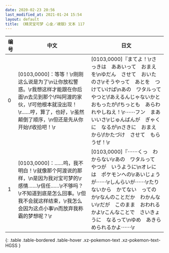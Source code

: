 ```yaml
---
date: 2020-02-23 20:56
last_modified_at: 2021-01-24 15:54
layout: default
title: 《精灵宝可梦 心金／魂银》文本 117
---
```

| 编号 | 中文 | 日文 |
| ---- | ---- | ---- |
| 0 | [0103,0000]：等等！\r刚刚这么说是为了\n让你放松警惑。\r我想这样才能跟在你后面\n去见到那个\f叫阿渡的家伙，\f可他根本就没出现！\r……哼，算了，也好，\r虽然颠倒了顺序，\n但还是先从你开始\f收拾吧！\r | [0103,0000]『まてよ！\rさっきは　ああいって　おまえを\nゆだん　させて　おいたのさ\rそうやって　あとを　つけていけば\nあの　ワタルって　やつと\fあえるんじゃないかと　おもったが\fちっとも　あらわれやしねえ！\r⋯⋯フン　まあ　いいさ\rじゅんばんが　ぎゃくに　なるが\nさきに　おまえから\fかたづけ　させて　もらうぜ！\r |
| 1 | [0103,0000]：……呜，我不明白！\r就像那个阿渡说的那样，\n是因为我对宝可梦的\r感情……\r信任……\r不够吗？\r不知道到底是怎么回事。\r但我不会就这样结束，\r我怎么会因为这点小事\n而放弃我称霸的梦想呢？\r | [0103,0000]『⋯⋯くっ　わからない\rあの　ワタルって　やつが　いうように\nオレには　ポケモンへの\rあいじょうが⋯⋯\rしんらいが⋯⋯\rたりないから　かてない　ってのか\rなんのことだか　わかんない\rだが　このまま　おわれるかよ\rこんなことで　さいきょうに　なるって\nゆめ　あきらめられるかよ⋯⋯\r |
{: .table .table-bordered .table-hover .xz-pokemon-text .xz-pokemon-text-HGSS }